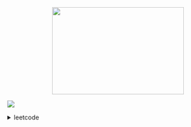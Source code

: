 <div align="center">
  <img src="https://media.giphy.com/media/v1.Y2lkPTc5MGI3NjExcDhmZ2FuY2xkOG9jcW5iaTd5OGl2dG5keGZ2YzJ0aWh3dTZqMG45NiZlcD12MV9pbnRlcm5hbF9naWZfYnlfaWQmY3Q9Zw/qQ2DpRVnfldlRnJs4y/giphy.gif" width="300" height="200"/>
</div>

![](https://komarev.com/ghpvc/?username=F-1X&color=green)

<details>
<summary>leetcode</summary>
 
![LeetCode Stats](https://leetcode.card.workers.dev/samgleb4i?theme=default&font=baloo&extension=null)
 
</details>
